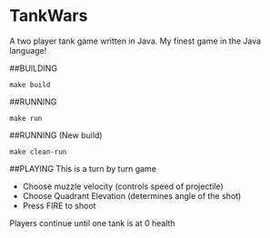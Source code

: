# TankWars
A two player tank game written in Java. My finest game in the Java language!

##BUILDING

`make build`

##RUNNING


`make run`

##RUNNING (New build)


`make clean-run`


##PLAYING
This is a turn by turn game
* Choose muzzle velocity (controls speed of projectile)
* Choose Quadrant Elevation (determines angle of the shot)
* Press FIRE to shoot

Players continue until one tank is at 0 health
